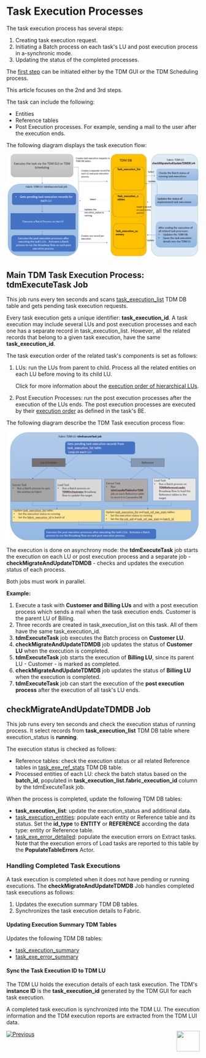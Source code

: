 # Task Execution Processes

The task execution process has several steps:

1. Creating task execution request.
2. Initiating a Batch process on each task's LU and post execution process in a-synchronic mode.
3. Updating the status of the completed processes.

The [first step](/articles/TDM/tdm_gui/26_task_execution.md) can be initiated either by the TDM GUI or the TDM Scheduling process.

This article focuses on the 2nd and 3rd steps.

The task can include the following:

- Entities
- Reference tables
- Post Execution processes. For example, sending a mail to the user after the execution ends. 

The following diagram displays the task execution flow:

![task execution process](images/tdm_task_execution_processes.png)



## Main TDM Task Execution Process: tdmExecuteTask Job

This job runs every ten seconds and scans [task_execution_list](02_tdm_database.md#task_execution_list) TDM DB table and gets pending task execution requests.

Every task execution gets a unique identifier: **task_execution_id**. A task execution may include several LUs and post execution processes and each one has a separate record in task_execution_list. However, all the related records that belong to a given task execution, have the same **task_execution_id**. 

The task execution order of the related task's components is set as follows:

1. LUs: run the LUs from parent to child.  Process all the related entities on each LU before moving to its child LU.

   Click for more information about the [execution order of hierarchical LUs](/articles/TDM/tdm_overview/03_business_entity_overview.md#task-execution-of-hierarchical-business-entities).

2. Post Execution Processes: run the post execution processes after the execution of the LUs ends. The post execution processes are executed by their [execution order](/articles/TDM/tdm_gui/04_tdm_gui_business_entity_window.md#post-execution-processes-tab) as defined in the task's BE. 

The following diagram describe the TDM Task execution process flow:

![task execution job](images/tdmExcuteTask_job_flow.png)

The execution is done on asynchrony mode: the **tdmExecuteTask** job starts the execution on each LU or post execution process and a separate job - **checkMigrateAndUpdateTDMDB** - checks and updates the execution status of each process.

Both jobs must work in parallel. 

**Example:**

1. Execute a task with **Customer and Billing LUs** and with a post execution process which sends a mail when the task execution ends. Customer is the parent LU of Billing. 
2. Three records are created in task_execution_list on this task. All of them have the same task_execution_id.
3. **tdmExecuteTask** job executes the Batch process on **Customer LU**. 
4. **checkMigrateAndUpdateTDMDB** job updates the status of **Customer LU** when the execution is completed.
5. **tdmExecuteTask** job starts the execution of **Billing LU**, since its parent LU - Customer - is marked as completed.
6.  **checkMigrateAndUpdateTDMDB** job updates the status of **Billing LU** when the execution is completed.
7. **tdmExecuteTask** job can start the execution of the **post execution process** after the execution of all task's LU ends.



## checkMigrateAndUpdateTDMDB Job

This job runs every ten seconds and check the execution status of running process. It select records from **task_execution_list** TDM DB table where execution_status is **running**.

The execution status is checked  as follows:

- Reference tables: check the execution status or all related Reference tables in [task_exe_ref_stats](02_tdm_database.md#task_ref_exe_stats) TDM DB table.
- Processed entities of each LU: check the batch status based on the **batch_id**, populated in **task_execution_list.fabric_execution_id** column by the tdmExecuteTask job. 

When the process is completed, update the following TDM DB tables:

- **task_execution_list**: update the execution_status and additional data.
- [task_execution_entities](02_tdm_database.md#task_execution_entities): populate each entity or Reference table and its status. Set the **id_type** to **ENTITY** or **REFERENCE** according the data type: entity or Reference table.
- [task_exe_error_detailed](02_tdm_database.md#task_exe_error_detailed): populate the execution errors on Extract tasks. Note that the execution errors of Load tasks are reported to this table by the **PopulateTableErrors** Actor.

### Handling Completed Task Executions

A task execution is completed when it does not have pending or running executions.  The **checkMigrateAndUpdateTDMDB** Job handles completed task executions as follows:

1. Updates the execution summary TDM DB tables.
2. Synchronizes the task execution details to Fabric. 

#### Updating Execution Summary TDM Tables

Updates the following TDM DB tables:

- [task_execution_summary](02_tdm_database.md#task_execution_summary)
- [task_exe_error_summary](02_tdm_database.md#task_exe_error_summary)

#### Sync the Task Execution ID to TDM LU

The TDM LU holds the execution details of each task execution. The TDM's **instance ID** is the **task_execution_id** generated by the TDM GUI for each task execution.

A completed task execution is synchronized into the TDM LU.  The execution information and the TDM execution reports are extracted from the TDM LUI data.



[![Previous](/articles/images/Previous.png)](02_tdm_database.md)[<img align="right" width="60" height="54" src="/articles/images/Next.png">](03a_task_execution_building_entity_list_on_tasks_LUs.md)





